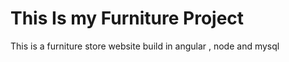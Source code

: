 # This Is my Furniture Project
<p>This is a furniture store website build in angular , node and mysql</p>